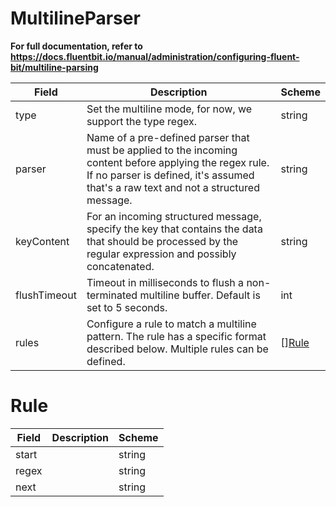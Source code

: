 # MultilineParser

**For full documentation, refer to https://docs.fluentbit.io/manual/administration/configuring-fluent-bit/multiline-parsing**


| Field | Description | Scheme |
| ----- | ----------- | ------ |
| type | Set the multiline mode, for now, we support the type regex. | string |
| parser | Name of a pre-defined parser that must be applied to the incoming content before applying the regex rule. If no parser is defined, it's assumed that's a raw text and not a structured message. | string |
| keyContent | For an incoming structured message, specify the key that contains the data that should be processed by the regular expression and possibly concatenated. | string |
| flushTimeout | Timeout in milliseconds to flush a non-terminated multiline buffer. Default is set to 5 seconds. | int |
| rules | Configure a rule to match a multiline pattern. The rule has a specific format described below. Multiple rules can be defined. | [][Rule](#rule) |
# Rule




| Field | Description | Scheme |
| ----- | ----------- | ------ |
| start |  | string |
| regex |  | string |
| next |  | string |
